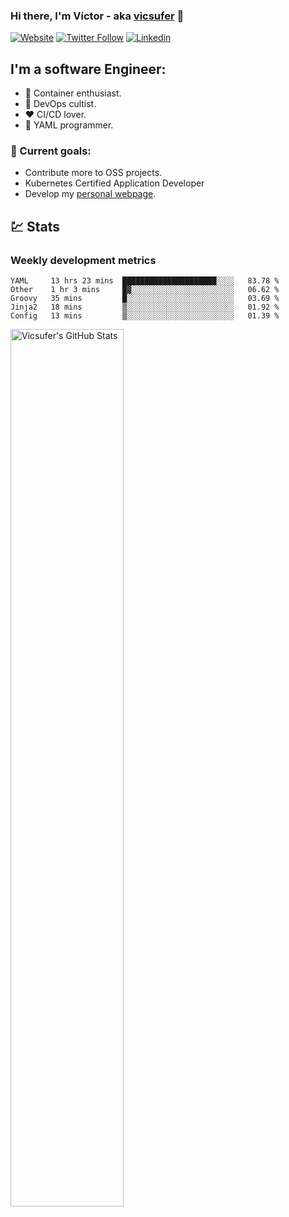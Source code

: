 ### Hi there, I'm Víctor - aka [vicsufer][website] 👋

[![Website](https://img.shields.io/website?label=vicsufer.dev&style=for-the-badge&url=https%3A%2F%2Fvicsufer.dev)](https://vicsufer.dev)
[![Twitter Follow](https://img.shields.io/twitter/follow/vicsufer?color=1DA1F2&logo=twitter&style=for-the-badge)](https://twitter.com/intent/follow?original_referer=https%3A%2F%2Fgithub.com%2Fvicsufer&screen_name=vicsufer)
[![Linkedin](https://img.shields.io/badge/linkedin-%230077B5.svg?&style=for-the-badge&logo=linkedin&logoColor=white)](https://linkedin.com/in/vicsufer)

  
## I'm a software Engineer:
- :whale: Container enthusiast.
- :memo: DevOps cultist.
- :heart: CI/CD lover.
- :clown_face: YAML programmer.

### :dart: Current goals:
- Contribute more to OSS projects.
- Kubernetes Certified Application Developer
- Develop my [personal webpage][website].

## :chart: Stats
### Weekly development metrics 
<!--START_SECTION:waka-->
```text
YAML     13 hrs 23 mins  █████████████████████░░░░   83.78 % 
Other    1 hr 3 mins     █▓░░░░░░░░░░░░░░░░░░░░░░░   06.62 % 
Groovy   35 mins         █░░░░░░░░░░░░░░░░░░░░░░░░   03.69 % 
Jinja2   18 mins         ▒░░░░░░░░░░░░░░░░░░░░░░░░   01.92 % 
Config   13 mins         ▒░░░░░░░░░░░░░░░░░░░░░░░░   01.39 % 
```
<!--END_SECTION:waka-->

<img width="60%" align="left" alt="Vicsufer's GitHub Stats" src="https://github-readme-stats.codestackr.vercel.app/api?username=vicsufer&show_icons=true&hide_border=true" />




[website]: https://vicsufer.dev
[twitter]: https://twitter.com/vicsufer
[linkedin]: https://linkedin.com/in/vicsufer
